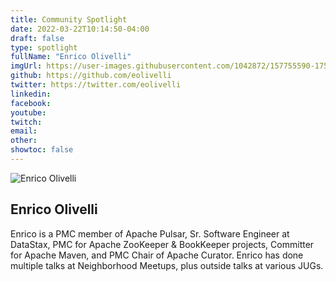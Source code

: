 ```yaml
---
title: Community Spotlight
date: 2022-03-22T10:14:50-04:00
draft: false
type: spotlight
fullName: "Enrico Olivelli"
imgUrl: https://user-images.githubusercontent.com/1042872/157755590-17591830-4449-44ee-b503-262baad05bfa.jpg
github: https://github.com/eolivelli
twitter: https://twitter.com/eolivelli
linkedin:
facebook:
youtube:
twitch:
email:
other:
showtoc: false
---
```

![Enrico Olivelli](https://user-images.githubusercontent.com/1042872/157755590-17591830-4449-44ee-b503-262baad05bfa.jpg)

## Enrico Olivelli

Enrico is a PMC member of Apache Pulsar, Sr. Software Engineer at DataStax, PMC for Apache ZooKeeper & BookKeeper projects, Committer for Apache Maven, and PMC Chair of Apache Curator. Enrico has done multiple talks at Neighborhood Meetups, plus outside talks at various JUGs.